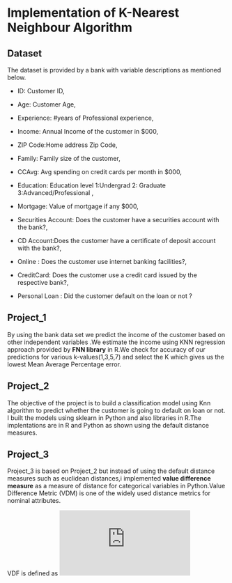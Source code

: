 # Implementation of K-Nearest Neighbour Algorithm 

## Dataset

The dataset is provided by a bank with variable descriptions as mentioned below. 

- ID: Customer ID,

- Age: Customer Age,

- Experience: #years of Professional experience,

- Income: Annual Income of the customer in $000,

- ZIP Code:Home address Zip Code,

- Family: Family size of the customer,

- CCAvg: Avg spending on credit cards per month in $000,

- Education: Education level 1:Undergrad 2: Graduate 3:Advanced/Professional ,

- Mortgage: Value of mortgage if any $000,

- Securities Account: Does the customer have a securities account with the bank?,

- CD Account:Does the customer have a certificate of deposit account with the bank?,

- Online : Does the customer use internet banking facilities?,

- CreditCard: Does the customer use a credit card issued by the respective bank?,

- Personal Loan : Did the customer default on the loan or not ?
 
 ## Project_1
 By using the bank data set we predict the income of the customer based on other independent variables .We estimate the income using KNN 
 regression approach provided by **FNN library** in R.We check for accuracy of our predictions for various k-values(1,3,5,7) and select   the K which gives us the lowest Mean Average Percentage error.
 
 ## Project_2
  The objective of the project is to build a classification model using Knn algorithm to predict whether the customer is going to       default on loan or not. I built the models using sklearn in Python and also libraries in R.The implentations are in R and Python as shown using the default distance measures.
  
 ## Project_3
  Project_3 is based on Project_2 but instead of using the default distance measures such as euclidean distances,i implemented **value difference measure** as a measure of distance for categorical variables in Python.Value Difference Metric (VDM) is one of the widely used distance metrics for nominal attributes. 
  
  VDF is defined as ![](https://latex.codecogs.com/gif.latex?%5Csum_%7Bh%3D1%7D%5E%7BAll%20classes%7D%20%5Cleft%20%7C%20P%28%5Cfrac%7Bh%7D%7Bval_i%7D%29%29-P%28%5Cfrac%7Bh%7D%7Bval_j%7D%29%20%5Cright%20%7C)
  



 

